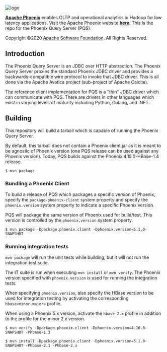 <!--
Licensed to the Apache Software Foundation (ASF) under one or more
contributor license agreements.  See the NOTICE file distributed with
this work for additional information regarding copyright ownership.
The ASF licenses this file to You under the Apache License, Version 2.0
(the "License"); you may not use this file except in compliance with
the License.  You may obtain a copy of the License at

http://www.apache.org/licenses/LICENSE-2.0

Unless required by applicable law or agreed to in writing, software
distributed under the License is distributed on an "AS IS" BASIS,
WITHOUT WARRANTIES OR CONDITIONS OF ANY KIND, either express or implied.
See the License for the specific language governing permissions and
limitations under the License.
-->

![logo](https://phoenix.apache.org/images/phoenix-logo-small.png)

<b>[Apache Phoenix](http://phoenix.apache.org/)</b> enables OLTP and operational analytics in Hadoop for low latency applications. Visit the Apache Phoenix website <b>[here](http://phoenix.apache.org/)</b>. This is the repo for the Phoenix Query Server (PQS).

Copyright ©2020 [Apache Software Foundation](http://www.apache.org/). All Rights Reserved.

## Introduction

The Phoenix Query Server is an JDBC over HTTP abstraction. The Phoenix Query Server proxies the standard
Phoenix JDBC driver and provides a backwards-compatible wire protocol to invoke that JDBC driver. This is
all done via the Apache Avatica project (sub-project of Apache Calcite).

The reference client implementation for PQS is a "thin" JDBC driver which can communicate with PQS. There
are drivers in other languages which exist in varying levels of maturity including Python, Golang, and .NET.

## Building

This repository will build a tarball which is capable of running the Phoenix Query Server.

By default, this tarball does not contain a Phoenix client jar as it is meant to be agnostic
of Phoenix version (one PQS release can be used against any Phoenix version). Today, PQS builds against
the Phoenix 4.15.0-HBase-1.4 release.

```
$ mvn package
```

### Bundling a Phoenix Client

To build a release of PQS which packages a specific version of Phoenix, specify the `package-phoenix-client` system property
and specify the `phoenix.version` system property to indicate a specific Phoenix version.

PQS will package the same version of Phoenix used for build/test. This version is controlled by the
 `phoenix.version` system property.

```
$ mvn package -Dpackage.phoenix.client -Dphoenix.version=5.1.0-SNAPSHOT
```

### Running integration tests

`mvn package` will run the unit tests while building, but it will not run the integration test suite.

The IT suite is run when executing `mvn install` or `mvn verify`. The Phoenix version specified
with `phoenix.version` is used for running the integration tests.

When specifying `phoenix.version`, also specify the HBase version to be used
for integration testing by activating the corresponding `hbase<minor.major>` profile.

When using a Phoenix 5.x version, activate the `hbase-2.x` profile in addition to the
profile for the minor 2.x version.

```
$ mvn verify -Dpackage.phoenix.client -Dphoenix.version=4.16.0-SNAPSHOT -Phbase-1.3
```
```
$ mvn install -Dpackage.phoenix.client -Dphoenix.version=5.1.0-SNAPSHOT -Phbase-2.1 -Phbase-2.x
```
